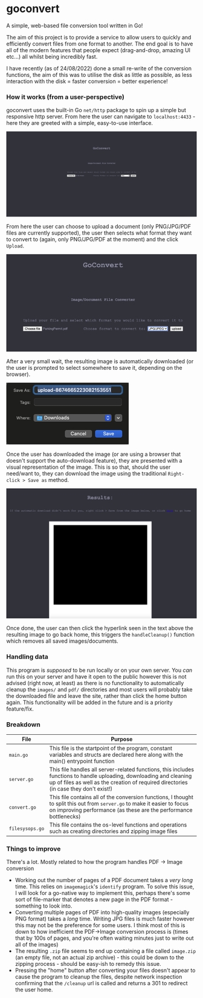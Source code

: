 # goconvert
A simple, web-based file conversion tool written in Go!

The aim of this project is to provide a service to allow users to quickly and efficiently convert files from one format to another. The end goal is to have all of the modern features that people expect (drag-and-drop, amazing UI etc...) all whilst being incredibly fast.

I have recently (as of 24/08/2022) done a small re-write of the conversion functions, the aim of this was to utilise the disk as little as possible, as less interaction with the disk = faster conversion = better experience!

### How it works (from a user-perspective)
goconvert uses the built-in Go `net/http` package to spin up a simple but responsive http server. From here the user can navigate to `localhost:4433` - here they are greeted with a simple, easy-to-use interface.

![](docs/images/homescreen.png)

From here the user can choose to upload a document (only PNG/JPG/PDF files are currently supported), the user then selects what format they want to convert to (again, only PNG/JPG/PDF at the moment) and the click `Upload`.

![](docs/images/interface.png)

After a very small wait, the resulting image is automatically downloaded (or the user is prompted to select somewhere to save it, depending on the browser).

![](docs/images/autodownload.png)

Once the user has downloaded the image (or are using a browser that doesn't support the auto-download feature), they are presented with a visual representation of the image. This is so that, should the user need/want to, they can download the image using the traditional `Right-click > Save as` method.

![](docs/images/results.png)

Once done, the user can then click the hyperlink seen in the text above the resulting image to go back home, this triggers the `handleCleanup()` function which removes all saved images/documents.

### Handling data
This program is _supposed_ to be run locally or on your own server. You _can_ run this on your server and have it open to the public however this is not advised (right now, at least) as there is no functionality to automatically cleanup the `images/` and `pdf/` directories and most users will probably take the downloaded file and leave the site, rather than click the home button again. This functionality will be added in the future and is a priority feature/fix.

### Breakdown
| File | Purpose |
| ---- | ------- |
| `main.go` | This file is the startpoint of the program, constant variables and structs are declared here along with the main() entrypoint function |
| `server.go` | This file handles all server-related functions, this includes functions to handle uploading, downloading and cleaning up of files as well as the creation of required directories (in case they don't exist!) |
| `convert.go` | This file contains all of the conversion functions, I thought to split this out from `server.go` to make it easier to focus on improving performance (as these are the performance bottlenecks) |
| `filesysops.go` | This file contains the os-level functions and operations such as creating directories and zipping image files |

### Things to improve
There's a lot. Mostly related to how the program handles PDF -> Image conversion

* Working out the number of pages of a PDF document takes a *very long* time. This relies on `imagemagick`'s `identify` program. To solve this issue, I will look for a go-native way to implement this, perhaps there's some sort of file-marker that denotes a new page in the PDF format - something to look into.
* Converting multiple pages of PDF into high-quality images (especially PNG format) takes a _long_ time. Writing JPG files is much faster however this may not be the preference for some users. I think most of this is down to how inefficient the PDF->Image conversion process is (times that by 100s of pages, and you're often waiting minutes just to write out all of the images)
* The resulting `.zip` file seems to end up containing a file called `image.zip` (an empty file, not an actual zip archive) - this could be down to the zipping process - should be easy-ish to remedy this issue.
* Pressing the "home" button after converting your files doesn't appear to cause the program to cleanup the files, despite network inspection confirming that the `/cleanup` url is called and returns a 301 to redirect the user home.